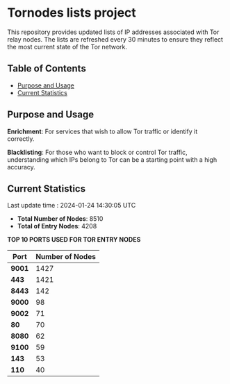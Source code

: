# Tornodes lists project

This repository provides updated lists of IP addresses associated with Tor relay nodes. The lists are refreshed every 30 minutes to ensure they reflect the most current state of the Tor network.

## Table of Contents

- [Purpose and Usage](#purpose-and-usage)
- [Current Statistics](#current-statistics)


## Purpose and Usage

**Enrichment**: For services that wish to allow Tor traffic or identify it correctly.

**Blacklisting**: For those who want to block or control Tor traffic, understanding which IPs belong to Tor can be a starting point with a high accuracy.

## Current Statistics

Last update time : 2024-01-24 14:30:05 UTC

- **Total Number of Nodes**: 8510
- **Total of Entry Nodes**: 4208

**TOP 10 PORTS USED FOR TOR ENTRY NODES**

| **Port** | **Number of Nodes** |
|------|-----------------|
| **9001**   | 1427  |
| **443**   | 1421  |
| **8443**   | 142  |
| **9000**   | 98  |
| **9002**   | 71  |
| **80**   | 70  |
| **8080**   | 62  |
| **9100**   | 59  |
| **143**   | 53  |
| **110**   | 40  |

